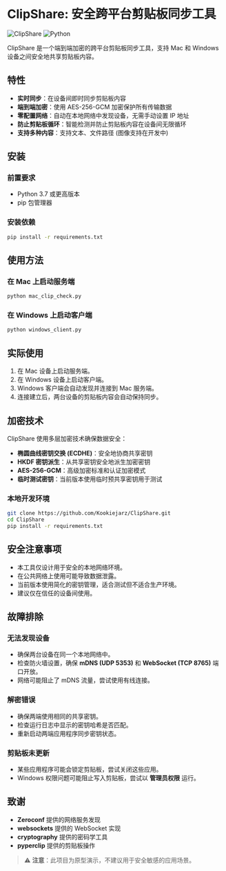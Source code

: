 # ClipShare: 安全跨平台剪贴板同步工具

![ClipShare](https://img.shields.io/badge/ClipShare-1.0.0-blue)
![Python](https://img.shields.io/badge/Python-3.7+-green)

ClipShare 是一个端到端加密的跨平台剪贴板同步工具，支持 Mac 和 Windows 设备之间安全地共享剪贴板内容。

## 特性
- **实时同步**：在设备间即时同步剪贴板内容
- **端到端加密**：使用 AES-256-GCM 加密保护所有传输数据
- **零配置网络**：自动在本地网络中发现设备，无需手动设置 IP 地址
- **防止剪贴板循环**：智能检测并防止剪贴板内容在设备间无限循环
- **支持多种内容**：支持文本、文件路径 (图像支持在开发中)

## 安装

### 前置要求
- Python 3.7 或更高版本
- pip 包管理器

### 安装依赖
```sh
pip install -r requirements.txt
```

## 使用方法

### 在 Mac 上启动服务端
```sh
python mac_clip_check.py 
```

### 在 Windows 上启动客户端
```sh
python windows_client.py
```

## 实际使用
1. 在 Mac 设备上启动服务端。
2. 在 Windows 设备上启动客户端。
3. Windows 客户端会自动发现并连接到 Mac 服务端。
4. 连接建立后，两台设备的剪贴板内容会自动保持同步。

## 加密技术
ClipShare 使用多层加密技术确保数据安全：
- **椭圆曲线密钥交换 (ECDHE)**：安全地协商共享密钥
- **HKDF 密钥派生**：从共享密钥安全地派生加密密钥
- **AES-256-GCM**：高级加密标准和认证加密模式
- **临时测试密钥**：当前版本使用临时预共享密钥用于测试

### 本地开发环境
```sh
git clone https://github.com/Kookiejarz/ClipShare.git
cd ClipShare
pip install -r requirements.txt
```

## 安全注意事项
- 本工具仅设计用于安全的本地网络环境。
- 在公共网络上使用可能导致数据泄露。
- 当前版本使用简化的密钥管理，适合测试但不适合生产环境。
- 建议仅在信任的设备间使用。

## 故障排除

### 无法发现设备
- 确保两台设备在同一个本地网络中。
- 检查防火墙设置，确保 **mDNS (UDP 5353)** 和 **WebSocket (TCP 8765)** 端口开放。
- 网络可能阻止了 mDNS 流量，尝试使用有线连接。

### 解密错误
- 确保两端使用相同的共享密钥。
- 检查运行日志中显示的密钥哈希是否匹配。
- 重新启动两端应用程序同步密钥状态。

### 剪贴板未更新
- 某些应用程序可能会锁定剪贴板，尝试关闭这些应用。
- Windows 权限问题可能阻止写入剪贴板，尝试以 **管理员权限** 运行。



## 致谢
- **Zeroconf** 提供的网络服务发现
- **websockets** 提供的 WebSocket 实现
- **cryptography** 提供的密码学工具
- **pyperclip** 提供的剪贴板操作

> ⚠️ **注意**：此项目为原型演示，不建议用于安全敏感的应用场景。

